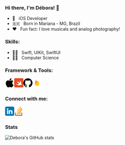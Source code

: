 ### Hi there, I'm Débora! 👋

- :iphone: &nbsp; iOS Developer
- :brazil: &nbsp; Born in Mariana - MG, Brazil  
- :heart: &nbsp; Fun fact: I love musicals and analog photography!

### Skills:

- :technologist: &nbsp; Swift, UIKit, SwiftUI
- :student: &nbsp; Computer Science

### Framework & Tools:

[<img align="left" alt="iOS" width="30px" src="./icons/apple.png" />][ios]
[<img align="left" alt="Swift" width="30px" src="./icons/swift.png" />][swift]
[<img align="left" alt="Github" width="30px" src="./icons/github.png" />][git]
[<img align="left" alt="Firebase" width="30px" src="./icons/firebase.png" />][firebase]

<br />
<br />


### Connect with me:
[<img align="left" alt="deboralagemb | LinkedIn" width="30px" src="./icons/linkedin.png" />][linkedin]
[<img align="left" alt="deboralagemb | StackOverflow" width="30px" src="./icons/stack-overflow.png" />][stackoverflow]

<br />
<br />

### Stats

![Debora's GitHub stats](https://github-readme-stats.vercel.app/api?username=deboralagemb&show_icons=true&theme=tokyonight)


[linkedin]: https://www.linkedin.com/in/deboralagemb/
[stackoverflow]: https://stackoverflow.com/users/16745652/d%c3%a9bora-lage
[swift]: https://docs.swift.org/swift-book/LanguageGuide/TheBasics.html
[ios]: https://developer.apple.com/ios/
[xcode]: https://developer.apple.com/xcode/
[git]: https://github.com/rushisangani/rushisangani/blob/master/README.md
[firebase]: https://firebase.google.com
